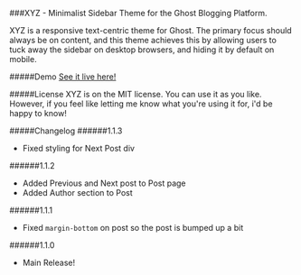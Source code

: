 ###XYZ - Minimalist Sidebar Theme for the Ghost Blogging Platform.


XYZ is a responsive text-centric theme for Ghost.  The primary focus should always be on content, and this theme achieves this by allowing users to tuck away the sidebar on desktop browsers, and hiding it by default on mobile.

#####Demo
[See it live here!](https://stephencwright.co.uk)

#####License
XYZ is on the MIT license. You can use it as you like.  However, if you feel like letting me know what you're using it for, i'd be happy to know!

#####Changelog
######1.1.3
* Fixed styling for Next Post div

######1.1.2
* Added Previous and Next post to Post page
* Added Author section to Post

######1.1.1
* Fixed `margin-bottom` on post so the post is bumped up a bit

######1.1.0
* Main Release!
